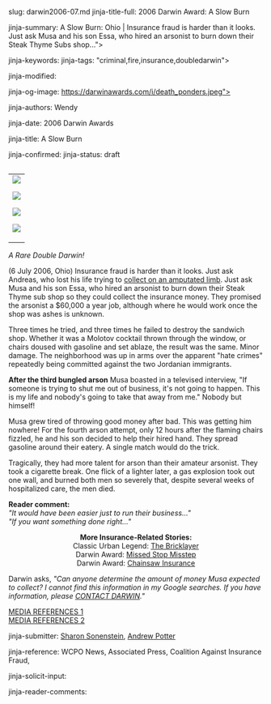 slug: darwin2006-07.md
jinja-title-full: 2006 Darwin Award: A Slow Burn

jinja-summary: A Slow Burn: Ohio | Insurance fraud is harder than it looks. Just ask Musa and his son Essa, who hired an arsonist to burn down their Steak Thyme Subs shop...">

jinja-keywords:
jinja-tags: "criminal,fire,insurance,doubledarwin">

jinja-modified:

jinja-og-image: https://darwinawards.com/i/death_ponders.jpeg">

jinja-authors: Wendy

jinja-date: 2006 Darwin Awards


jinja-title: A Slow Burn


jinja-confirmed:
jinja-status: draft

<TABLE border=0 align=right><TR><TD align=center>
<A href="/cgi/search.pl?keywords=category%3Dfire&swishindex=stories.data&show_description=yes&maxdisplay=10&maxresults=50"><IMG src="/i/icon/flame.jpg" border=0></A>

<A href="/cgi/search.pl?keywords=category%3Dcriminal&swishindex=stories.data&show_description=yes&maxdisplay=10&maxresults=50"><IMG src="/i/icon/criminal.png" border=0></A>

<A href="/cgi/search.pl?keywords=category%3Dinsurance&swishindex=stories.data&show_description=yes&maxdisplay=10&maxresults=50"><IMG src="/i/icon/insurance.jpg" border=0></A>

<A href="/cgi/search.pl?keywords=category%3Ddoubledarwin&swishindex=stories.data&show_description=yes&maxdisplay=10&maxresults=50"><IMG src="/i/icon/twins.png" border=0></A>

</TD></TR></TABLE>

<I>A Rare Double Darwin!</I>

<P>(6 July 2006, Ohio) Insurance fraud is harder than it looks.	 Just ask
Andreas, who lost his life trying to <A
href="/darwin/darwin2002-01.html">collect on an amputated limb</A>. Just
ask Musa and his son Essa, who hired an arsonist to burn down their Steak
Thyme sub shop so they could collect the insurance money. They promised
the arsonist a $60,000 a year job, although where he would work once the
shop was ashes is unknown.

<P>Three times he tried, and three times he failed to destroy the sandwich
shop. Whether it was a Molotov cocktail thrown through the window, or
chairs doused with gasoline and set ablaze, the result was the same. Minor
damage.	 The neighborhood was up in arms over the apparent "hate crimes"
repeatedly being committed against the two Jordanian immigrants.

<P id="sidebar1"><B>After the third bungled arson</B>
Musa boasted in a televised interview, "If someone is trying to shut
me out of business, it's not going to happen. This is my life and
nobody's going to take that away from me." Nobody but himself!
</p>


Musa grew tired of throwing good money after bad. This was getting him
nowhere! For the fourth arson attempt, only 12 hours after the flaming
chairs fizzled, he and his son decided to help their hired hand. They
spread gasoline around their eatery. A single match would do the trick.

<P>Tragically, they had more talent for arson than their amateur arsonist.
They took a cigarette break. One flick of a lighter later, a gas explosion
took out one wall, and burned both men so severely that, despite several
weeks of hospitalized care, the men died. <!-- Musa Shteiwi, Essa Shteiwi -->

<P><B>Reader comment:</B><BR>
<I>"It would have been easier just to run their business..."</I><BR>
<I>"If you want something done right..."</I>

<P align=center><B>More Insurance-Related Stories:</B><BR>
Classic Urban Legend: <A href="/legends/legends1998-08.html">The Bricklayer</A><BR>
Darwin Award: <A href="/personal/personal2006-05.html">Missed Stop Misstep</A><BR>
Darwin Award: <A href="/darwin/darwin2002-01.html">Chainsaw Insurance</A></I>

Darwin asks, <I>"Can anyone determine the amount of money Musa expected
to collect? I cannot find this information in my Google searches. If you
have information, please <A href="/misc/email.html">CONTACT DARWIN</A>."</I>

<A href="/slush/200612/pending20061219-124425.html">MEDIA REFERENCES 1</A><BR>
<A href="/reject/200608/pending20060815-075428.html">MEDIA REFERENCES 2</A>
<P align=center>
<!--#include virtual="/inc/votebar_viewvoteonly" -->

jinja-submitter: <A HREF="mailto:REMOVE-">Sharon Sonenstein</A>, <A
HREF="mailto:REMOVE-">Andrew Potter</A>

jinja-reference: WCPO News, Associated Press, Coalition Against Insurance Fraud,

jinja-solicit-input:

jinja-reader-comments:



<!--#include file=nav_2006.html -->


